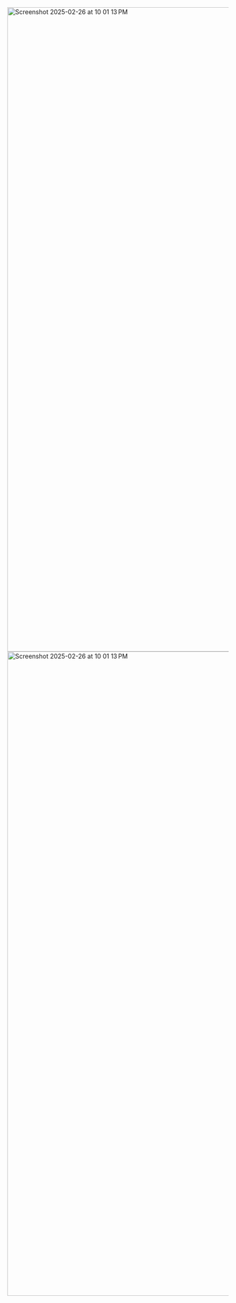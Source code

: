 <img width="1466" alt="Screenshot 2025-02-26 at 10 01 13 PM" src="https://github.com/user-attachments/assets/fdf7a0e9-f54f-49b1-a630-8832259465db" />
<img width="1466" alt="Screenshot 2025-02-26 at 10 01 13 PM" src="https://github.com/user-attachments/assets/741efd82-b874-47c5-92b0-61c25a348649" />
